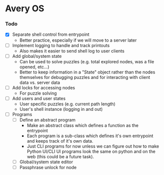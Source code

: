 # Avery OS

### Todo

- [x] Separate shell control from entrypoint
  - Better practice, especially if we will move to a server later
- [ ] Implement logging to handle and track printouts
  - Also makes it easier to send shell log to user clients
- [ ] Add global/system state
  - Can be used to solve puzzles (e.g. total explored nodes, was a file opened, etc...)
  - Better to keep information in a "State" object rather than the nodes themselves for debugging puzzles and for interacting with client data vs. server data
- [ ] Add locks for accessing nodes
  - For puzzle solving
- [ ] Add users and user states
  - User specific puzzles (e.g. current path length)
  - User's shell instance (logging in and out)
- [ ] Programs
  - [ ] Define an abstract program
    - Make an abstract class which defines a function as the entrypoint
    - Each program is a sub-class which defines it's own entrypoint and keeps track of it's own data.
    - Just CLI programs for now unless we can figure out how to make Python UI/CLI UI programs look the same on python and on the web (this could be a future task).
  - [ ] Global/system state editor
  - [ ] Passphrase unlock for node
